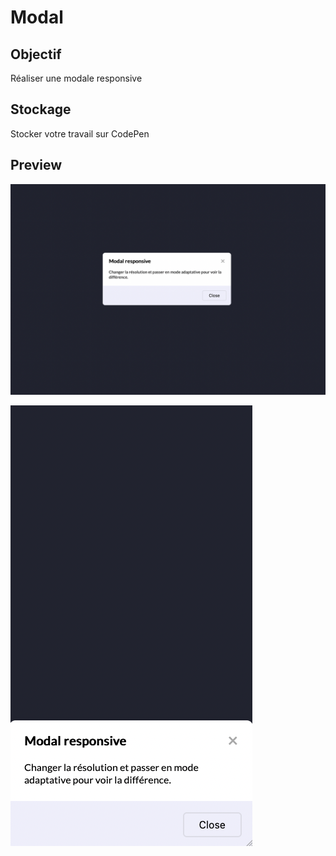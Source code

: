 # Modal

## Objectif

Réaliser une modale responsive

## Stockage

Stocker votre travail sur CodePen

## Preview

![Desktop](desktop.png)

![Mobile](mobile.png)
